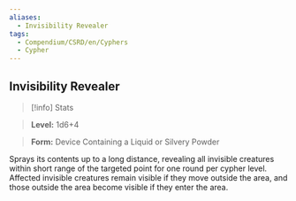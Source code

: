 ```yaml
---
aliases:
  - Invisibility Revealer
tags:
  - Compendium/CSRD/en/Cyphers
  - Cypher
---
```

  
    
## Invisibility Revealer    
>[!info] Stats    
> **Level:** 1d6+4    
> **Form:** Device Containing a Liquid or Silvery Powder  
    
Sprays its contents up to a long distance, revealing all invisible creatures within short range of the targeted point for one round per cypher level. Affected invisible creatures remain visible if they move outside the area, and those outside the area become visible if they enter the area.